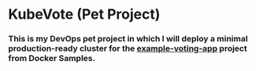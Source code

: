 # KubeVote (Pet Project)


### This is my DevOps pet project in which I will deploy a minimal production-ready cluster for the [example-voting-app](https://github.com/dockersamples/example-voting-app) project from Docker Samples.
